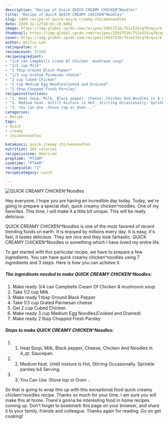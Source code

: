 ```yaml
---
description: "Recipe of Quick QUICK CREAMY CHICKEN^Noodles"
title: "Recipe of Quick QUICK CREAMY CHICKEN^Noodles"
slug: 1489-recipe-of-quick-quick-creamy-chickennoodles
date: 2020-12-12T10:01:24.686Z
image: https://img-global.cpcdn.com/recipes/19557516/751x532cq70/quick-creamy-chickennoodles-recipe-main-photo.jpg
thumbnail: https://img-global.cpcdn.com/recipes/19557516/751x532cq70/quick-creamy-chickennoodles-recipe-main-photo.jpg
cover: https://img-global.cpcdn.com/recipes/19557516/751x532cq70/quick-creamy-chickennoodles-recipe-main-photo.jpg
author: Willie Lee
ratingvalue: 5
reviewcount: 31339
recipeingredient:
- "3/4 can Campbells Cream Of Chicken  mushroom soup"
- "1/2 cup Milk"
- "1 tbsp Ground Black Pepper"
- "1/3 cup Grated Parmesan cheese"
- "2 cup Cubed Chicken"
- "3 cup Medium Egg NoodlesCooked and Drained"
- "2 tbsp Chopped Fresh Parsley"
recipeinstructions:
- "1. Heat Soup, Milk, Black pepper, Cheese, Chicken And Noodles in 4_qt. Saucepan."
- "2. Medium heat. Untill mixture is Hot, Stirring Occasionally. Sprinkle parsley b4 Serving."
- "3. You Can Use :Stove top or Oven .."
categories:
- Recipe
tags:
- quick
- creamy
- chickennoodles

katakunci: quick creamy chickennoodles 
nutrition: 201 calories
recipecuisine: American
preptime: "PT28M"
cooktime: "PT44M"
recipeyield: "2"
recipecategory: Lunch

---
```



![QUICK CREAMY CHICKEN^Noodles](https://img-global.cpcdn.com/recipes/19557516/751x532cq70/quick-creamy-chickennoodles-recipe-main-photo.jpg)

Hey everyone, I hope you are having an incredible day today. Today, we're going to prepare a special dish, quick creamy chicken^noodles. One of my favorites. This time, I will make it a little bit unique. This will be really delicious.

QUICK CREAMY CHICKEN^Noodles is one of the most favored of recent trending foods on earth. It is enjoyed by millions every day. It is easy, it's fast, it tastes delicious. They are nice and they look fantastic. QUICK CREAMY CHICKEN^Noodles is something which I have loved my entire life.




To get started with this particular recipe, we have to prepare a few ingredients. You can have quick creamy chicken^noodles using 7 ingredients and 3 steps. Here is how you can achieve it.

<!--inarticleads1-->

##### The ingredients needed to make QUICK CREAMY CHICKEN^Noodles:

1. Make ready 3/4 can Campbells Cream Of Chicken &amp; mushroom soup
1. Take 1/2 cup Milk
1. Make ready 1 tbsp Ground Black Pepper
1. Take 1/3 cup Grated Parmesan cheese
1. Get 2 cup Cubed Chicken
1. Make ready 3 cup Medium Egg Noodles(Cooked and Drained)
1. Make ready 2 tbsp Chopped Fresh Parsley




<!--inarticleads2-->

##### Steps to make QUICK CREAMY CHICKEN^Noodles:

1. 1. Heat Soup, Milk, Black pepper, Cheese, Chicken And Noodles in 4_qt. Saucepan.
1. 2. Medium heat. Untill mixture is Hot, Stirring Occasionally. Sprinkle parsley b4 Serving.
1. 3. You Can Use :Stove top or Oven ..




So that is going to wrap this up with this exceptional food quick creamy chicken^noodles recipe. Thanks so much for your time. I am sure you will make this at home. There's gonna be interesting food in home recipes coming up. Don't forget to bookmark this page on your browser, and share it to your family, friends and colleague. Thanks again for reading. Go on get cooking!
